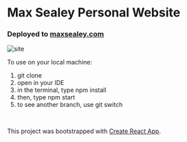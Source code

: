 # Max Sealey Personal Website

### Deployed to <a href="https://maxsealey.com">maxsealey.com</a>

<div style="max-width:600px;">

![site](https://i.postimg.cc/G2XTCxrX/maxsealey-thumbnail.png)

</div>


To use on your local machine:

1. git clone <your SSH>
2. open in your IDE
3. in the terminal, type npm install
4. then, type npm start
5. to see another branch, use git switch <branch name>

<br/>

This project was bootstrapped with [Create React App](https://github.com/facebook/create-react-app).